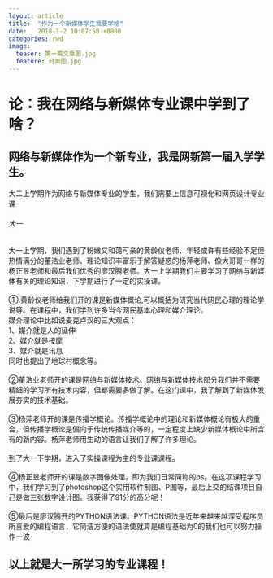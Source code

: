 ```yaml
---
layout: article
title:  "作为一个新媒体学生我要学啥"
date:   2018-1-2 10:07:50 +0800
categories: rwd 
image:
  teaser: 第一篇文章图.jpg
  feature: 封面图.jpg
---
```


# 论：我在网络与新媒体专业课中学到了啥？

## 网络与新媒体作为一个新专业，我是网新第一届入学学生。<br>

大二上学期作为网络与新媒体专业的学生，我们需要上信息可视化和网页设计专业课
###### 大一
大一上学期，我们遇到了粉嫩又和蔼可亲的黄龄仪老师、年轻或许有些经验不足但热情满分的董浩业老师、理论知识丰富乐于解答疑惑的杨萍老师、像大哥哥一样的杨正昱老师和最后我们优秀的廖汉腾老师。大一上学期我们主要学习了网络与新媒体有关的理论知识，下学期进行了一定的实操课。<br>
<br>
①.黄龄仪老师给我们开的课是新媒体概论,可以概括为研究当代网民心理的理论学说等。在课程中，我们学到许多当今网民基本心理和媒介理论。<br>媒介理论中比如说麦克卢汉的三大观点：<br>1、媒介就是人的延伸<br>2、媒介就是按摩<br>3、媒介就是讯息<br>
同时也提出了地球村概念等。
<br>
<br>
②董浩业老师开的课是网络与新媒体技术。网络与新媒体技术部分我们并不需要精细的学习所有技术内容，但都需要多做了解。在这门课中，我了解到了新媒体发展夯实的技术基础。
<br>
<br>
③杨萍老师开的课是传播学概论。传播学概论中的理论和新媒体概论有极大的重合，但传播学概论是偏向于传统传播媒介等的，一定程度上缺少新媒体概论中所含有的新内容。杨萍老师用生动的语言让我们了解了许多理论。
<br>
<br>
到了大一下学期，进入了实操课程为主的专业课课程。
<br>
<br>
④杨正昱老师开的课是数字图像处理，即为我们日常简称的ps。在这项课程学习中，我们学习到了photoshop这个实用软件制图、P图等，最后上交的结课项目自己是做三张数字设计图。我获得了91分的高分呢！
<br>
<br>
⑤最后是廖汉腾开的PYTHON语法课。PYTHON语法是近年来越来越深受程序员所喜爱的编程语言，它简洁方便的语法使就算是编程基础为0的我们也可以努力操作一波

## 以上就是大一所学习的专业课程！
